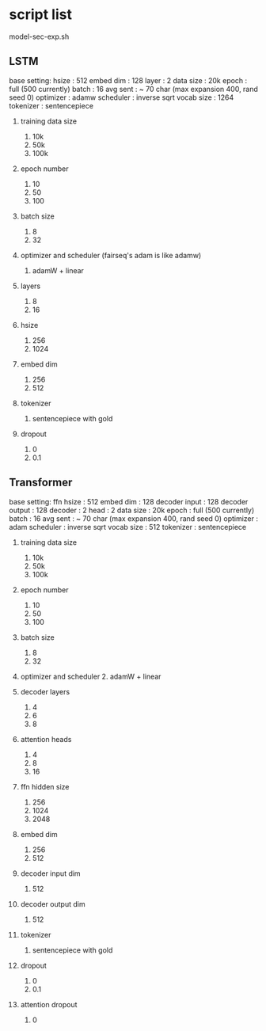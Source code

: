# script list

model-sec-exp.sh

## LSTM

base setting:
    hsize           : 512
    embed dim       : 128
    layer           : 2
    data size       : 20k
    epoch           : full (500 currently)
    batch           : 16
    avg sent        : ~ 70 char (max expansion 400, rand seed 0)
    optimizer       : adamw
    scheduler       : inverse sqrt
    vocab size      : 1264
    tokenizer       : sentencepiece

1. training data size
    1. 10k
    2. 50k
    3. 100k

2. epoch number
    1. 10
    2. 50
    3. 100

3. batch size
    1. 8
    2. 32

4. optimizer and scheduler (fairseq's adam is like adamw)
    1. adamW + linear

5. layers
    1. 8
    2. 16

6. hsize
    1. 256
    2. 1024

7. embed dim
    1. 256
    2. 512

8. tokenizer
    1. sentencepiece with gold

9. dropout
    1. 0
    2. 0.1

## Transformer

base setting:
    ffn hsize       : 512
    embed dim       : 128
    decoder input   : 128
    decoder output  : 128
    decoder         : 2
    head            : 2
    data size       : 20k
    epoch           : full (500 currently)
    batch           : 16
    avg sent        : ~ 70 char (max expansion 400, rand seed 0)
    optimizer       : adam
    scheduler       : inverse sqrt
    vocab size      : 512
    tokenizer       : sentencepiece

1. training data size
    1. 10k
    2. 50k
    3. 100k

2. epoch number
    1. 10
    2. 50
    3. 100

3. batch size
    1. 8
    2. 32

4. optimizer and scheduler
    2. adamW + linear

5. decoder layers
    1. 4
    2. 6
    3. 8

6. attention heads
    1. 4
    2. 8
    3. 16

7. ffn hidden size
    1. 256
    2. 1024
    3. 2048

8. embed dim
    1. 256
    2. 512

9. decoder input dim
    1. 512

10. decoder output dim
    1. 512

11. tokenizer
    1. sentencepiece with gold

12. dropout
    1. 0
    2. 0.1

13. attention dropout
    1. 0
